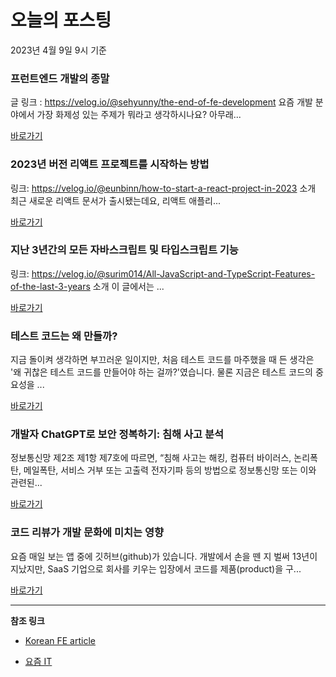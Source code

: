 # 오늘의 포스팅 
2023년 4월 9일 9시 기준 

###  프런트엔드 개발의 종말 

 글 링크 : https://velog.io/@sehyunny/the-end-of-fe-development 요즘 개발 분야에서 가장 화제성 있는 주제가 뭐라고 생각하시나요? 아무래... 

 [바로가기](https://kofearticle.substack.com/p/korean-fe-article-b70) 

###  2023년 버전 리액트 프로젝트를 시작하는 방법 

 링크: https://velog.io/@eunbinn/how-to-start-a-react-project-in-2023 소개 최근 새로운 리액트 문서가 출시됐는데요, 리액트 애플리... 

 [바로가기](https://kofearticle.substack.com/p/korean-fe-article-2023) 

###  지난 3년간의 모든 자바스크립트 및 타입스크립트 기능 

 링크: https://velog.io/@surim014/All-JavaScript-and-TypeScript-Features-of-the-last-3-years 소개 이 글에서는 ... 

 [바로가기](https://kofearticle.substack.com/p/korean-fe-article-3) 

### 테스트 코드는 왜 만들까? 

 지금 돌이켜 생각하면 부끄러운 일이지만, 처음 테스트 코드를 마주했을 때 든 생각은 '왜 귀찮은 테스트 코드를 만들어야 하는 걸까?'였습니다. 물론 지금은 테스트 코드의 중요성을 ... 

 [바로가기](https://yozm.wishket.com/magazine/detail/1964/) 

### 개발자 ChatGPT로 보안 정복하기: 침해 사고 분석 

 정보통신망 제2조 제1항 제7호에 따르면, “침해 사고는 해킹, 컴퓨터 바이러스, 논리폭탄, 메일폭탄, 서비스 거부 또는 고출력 전자기파 등의 방법으로 정보통신망 또는 이와 관련된... 

 [바로가기](https://yozm.wishket.com/magazine/detail/1960/) 

### 코드 리뷰가 개발 문화에 미치는 영향 

 요즘 매일 보는 앱 중에 깃허브(github)가 있습니다. 개발에서 손을 뗀 지 벌써 13년이 지났지만, SaaS 기업으로 회사를 키우는 입장에서 코드를 제품(product)을 구... 

 [바로가기](https://yozm.wishket.com/magazine/detail/1957/) 

---

**참조 링크**

- [Korean FE article](https://kofearticle.substack.com) 

- [요즘 IT](https://yozm.wishket.com/magazine) 

